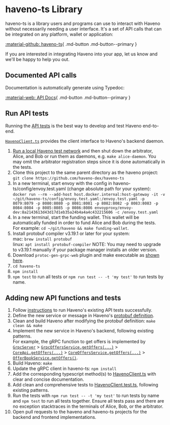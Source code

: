 # haveno-ts Library

haveno-ts is a library users and programs can use to interact with Haveno without necessarily needing a user interface. It's a set of API calls that can be integrated on any platform, wallet or application:

[:material-github: haveno-ts](https://github.com/haveno-dex/haveno-ts){ .md-button .md-button--primary }

If you are interested in integrating Haveno into your app, let us know and we'll be happy to help you out.

## Documented API calls

Documentation is automatically generate using Typedoc: 

[:material-web: API Docs](https://haveno-dex.github.io/haveno-ts/classes/HavenoClient.HavenoClient.html){ .md-button .md-button--primary }


## Run API tests

Running the [API tests](https://github.com/haveno-dex/haveno-ts/blob/master/src/HavenoClient.test.ts) is the best way to develop and test Haveno end-to-end.

[`HavenoClient.ts`](https://github.com/haveno-dex/haveno-ts/blob/master/src/HavenoClient.ts) provides the client interface to Haveno's backend daemon.

1. [Run a local Haveno test network](https://github.com/haveno-dex/haveno/blob/master/docs/installing.md) and then shut down the arbitrator, Alice, and Bob or run them as daemons, e.g. `make alice-daemon`. You may omit the arbitrator registration steps since it is done automatically in the tests.
2. Clone this project to the same parent directory as the haveno project: `git clone https://github.com/haveno-dex/haveno-ts`
3. In a new terminal, start envoy with the config in haveno-ts/config/envoy.test.yaml (change absolute path for your system): `docker run --rm --add-host host.docker.internal:host-gateway -it -v ~/git/haveno-ts/config/envoy.test.yaml:/envoy.test.yaml -p 8079:8079 -p 8080:8080 -p 8081:8081 -p 8082:8082 -p 8083:8083 -p 8084:8084 -p 8085:8085 -p 8086:8086 envoyproxy/envoy-dev:8a2143613d43d17d1eb35a24b4a4a4c432215606 -c /envoy.test.yaml`
4. In a new terminal, start the funding wallet. This wallet will be automatically funded in order to fund Alice and Bob during the tests.<br>For example: `cd ~/git/haveno && make funding-wallet`.
5. Install protobuf compiler v3.19.1 or later for your system:<br>
    mac: `brew install protobuf`<br>
    linux: `apt install protobuf-compiler`
    NOTE: You may need to upgrade to v3.19.1 manually if your package manager installs an older version.
6. Download `protoc-gen-grpc-web` plugin and make executable as [shown here](https://github.com/grpc/grpc-web#code-generator-plugin).
7. `cd haveno-ts`
8. `npm install`
9. `npm test` to run all tests or `npm run test -- -t 'my test'` to run tests by name.

## Adding new API functions and tests

1. Follow [instructions](https://github.com/haveno-dex/haveno-ts#run-tests) to run Haveno's existing API tests successfully.
2. Define the new service or message in Haveno's [protobuf definition](https://github.com/haveno-dex/haveno/blob/master/proto/src/main/proto/grpc.proto).
3. Clean and build Haveno after modifying the protobuf definition: `make clean && make`
4. Implement the new service in Haveno's backend, following existing patterns.<br>
   For example, the gRPC function to get offers is implemented by [`GrpcServer`](https://github.com/haveno-dex/haveno/blob/master/daemon/src/main/java/haveno/daemon/grpc/GrpcServer.java) > [`GrpcOffersService.getOffers(...)`](https://github.com/haveno-dex/haveno/blob/060d9fa4f138ca07f596386972265782e5ec7b7a/daemon/src/main/java/haveno/daemon/grpc/GrpcOffersService.java#L102) > [`CoreApi.getOffers(...)`](https://github.com/haveno-dex/haveno/blob/060d9fa4f138ca07f596386972265782e5ec7b7a/core/src/main/java/haveno/core/api/CoreApi.java#L403) > [`CoreOffersService.getOffers(...)`](https://github.com/haveno-dex/haveno/blob/060d9fa4f138ca07f596386972265782e5ec7b7a/core/src/main/java/haveno/core/api/CoreOffersService.java#L131) > [`OfferBookService.getOffers()`](https://github.com/haveno-dex/haveno/blob/060d9fa4f138ca07f596386972265782e5ec7b7a/core/src/main/java/haveno/core/offer/OfferBookService.java#L248).
5. Build Haveno: `make`
6. Update the gRPC client in haveno-ts: `npm install`
7. Add the corresponding typescript method(s) to [HavenoClient.ts](https://github.com/haveno-dex/haveno-ts/blob/master/src/HavenoClient.ts) with clear and concise documentation.
8. Add clean and comprehensive tests to [HavenoClient.test.ts](https://github.com/haveno-dex/haveno-ts/blob/master/src/HavenoClient.test.ts), following existing patterns.
9. Run the tests with `npm run test -- -t 'my test'` to run tests by name and `npm test` to run all tests together. Ensure all tests pass and there are no exception stacktraces in the terminals of Alice, Bob, or the arbitrator.
10. Open pull requests to the haveno and haveno-ts projects for the backend and frontend implementations.
